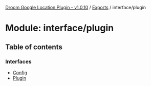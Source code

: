 [Droom Google Location Plugin - v1.0.10](../README.md) / [Exports](../modules.md) / interface/plugin

# Module: interface/plugin

## Table of contents

### Interfaces

- [Config](../interfaces/interface_plugin.Config.md)
- [Plugin](../interfaces/interface_plugin.Plugin.md)
